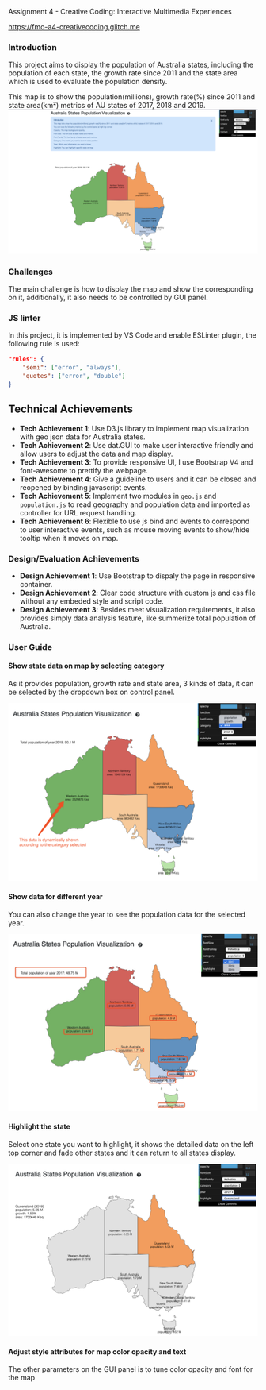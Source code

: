 Assignment 4 - Creative Coding: Interactive Multimedia Experiences


https://fmo-a4-creativecoding.glitch.me

### Introduction

This project aims to display the population of Australia states, including the population of each state, the growth rate since 2011 and the state area which is used to evaluate the population density.

This map is to show the population(millions), growth rate(%) since 2011 and state area(km²) metrics of AU states of 2017, 2018 and 2019.
![Image of Map](screenshot/screenshot.png)

### Challenges
The main challenge is how to display the map and show the corresponding on it, additionally, it also needs to be controlled by GUI panel.

### JS linter
In this project, it is implemented by VS Code and enable ESLinter plugin, the following rule is used:
```json
"rules": {
    "semi": ["error", "always"],
    "quotes": ["error", "double"]
}
```

## Technical Achievements
- **Tech Achievement 1**: Use D3.js library to implement map visualization with geo json data for Australia states.
- **Tech Achievement 2**: Use dat.GUI to make user interactive friendly and allow users to adjust the data and map display.
- **Tech Achievement 3**: To provide responsive UI, I use Bootstrap V4 and font-awesome to prettify the webpage.
- **Tech Achievement 4**: Give a guideline to users and it can be closed and reopened by binding javascript events.
- **Tech Achievement 5**: Implement two modules in `geo.js` and `population.js` to read geography and population data and imported as controller for URL request handling.
- **Tech Achievement 6**: Flexible to use js bind and events to correspond to user interactive events, such as mouse moving events to show/hide tooltip when it moves on map.

### Design/Evaluation Achievements
- **Design Achievement 1**: Use Bootstrap to dispaly the page in responsive container.
- **Design Achievement 2**: Clear code structure with custom js and css file without any embeded style and script code.
- **Design Achievement 3**: Besides meet visualization requirements, it also provides simply data analysis feature, like summerize total population of Australia.

### User Guide
#### Show state data on map by selecting category
As it provides population, growth rate and state area, 3 kinds of data, it can be selected by the dropdown box on control panel.

![Image of Map](screenshot/category.png)

#### Show data for different year
You can also change the year to see the population data for the selected year.

![Image of Map](screenshot/year.png)

#### Highlight the state 
Select one state you want to highlight, it shows the detailed data on the left top corner and fade other states and it can return to all states display.

![Image of Map](screenshot/highlight.png)

#### Adjust style attributes for map color opacity and text
The other parameters on the GUI panel is to tune color opacity and font for the map
